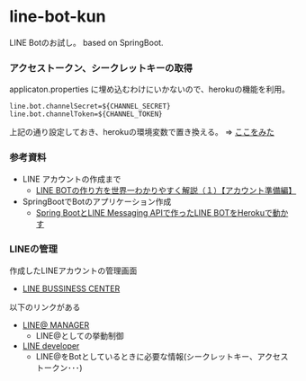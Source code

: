 # line-bot-kun
LINE Botのお試し。 based on SpringBoot.

### アクセストークン、シークレットキーの取得
applicaton.properties に埋め込むわけにいかないので、herokuの機能を利用。

```application.properties
line.bot.channelSecret=${CHANNEL_SECRET}
line.bot.channelToken=${CHANNEL_TOKEN}
```
上記の通り設定しておき、herokuの環境変数で置き換える。 ⇒ [ここをみた](https://devcenter.heroku.com/articles/config-vars#setting-up-config-vars-for-a-deployed-application)

### 参考資料

* LINE アカウントの作成まで
  * [LINE BOTの作り方を世界一わかりやすく解説（１）【アカウント準備編】](http://qiita.com/yoshizaki_kkgk/items/bd4277d3943200beab26)
* SpringBootでBotのアプリケーション作成
  * [Spring BootとLINE Messaging APIで作ったLINE BOTをHerokuで動かす](http://kikutaro777.hatenablog.com/entry/2017/01/16/230122)

### LINEの管理
作成したLINEアカウントの管理画面
* [LINE BUSSINESS CENTER](https://business.line.me/ja/companies/1460544/accounts?ownerType=company&roleType=operator)
  
以下のリンクがある
* [LINE@ MANAGER](https://admin-official.line.me/8555323/account/)
  * LINE@としての挙動制御
* [LINE developer](https://developers.line.me/ba/udd0c5b9f4969c3dddd53b59768279068/bot)
  * LINE@をBotとしているときに必要な情報(シークレットキー、アクセストークン･･･)
